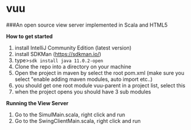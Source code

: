 # vuu
###An open source view server implemented in Scala and HTML5

**How to get started**

1) install IntelliJ Community Edition (latest version) 
2) install SDKMan (https://sdkman.io/)
3) type>```sdk install java 11.0.2-open```
4) Clone the repo into a directory on your machine 
5) Open the project in maven by select the root pom.xml (make sure you select "enable adding maven modules, auto import etc..) 
6) you should get one root module vuu-parent in a project list, select this
7) when the project opens you should have 3 sub modules

**Running the View Server**

1) Go to the SimulMain.scala, right click and run
2) Go to the SwingClientMain.scala, right click and run



 




